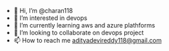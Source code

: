 - 👋 Hi, I’m @charan118
- 👀 I’m interested in devops 
- 🌱 I’m currently learning aws and azure plathforms
- 💞️ I’m looking to collaborate on devops project
- 📫 How to reach me adityadevireddy118@gmail.com

<!---
charan118/charan118 is a ✨ special ✨ repository because its `README.md` (this file) appears on your GitHub profile.
You can click the Preview link to take a look at your changes.
--->
